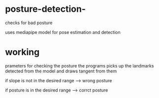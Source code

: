 # posture-detection-
checks for bad posture 


uses mediapipe model for pose estimation and detection 

# working 

prameters for checking the posture 
the programs picks up the landmarks detected from the model and draws tangent from them 

if slope is not in the desired range --> wrong posture 

if posture is in the desired range --> corrct posture 



